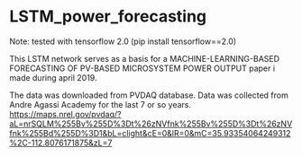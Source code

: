 # LSTM_power_forecasting

Note: tested with tensorflow 2.0 (pip install tensorflow==2.0)

This LSTM network serves as a basis for a MACHINE-LEARNING-BASED FORECASTING OF PV-BASED MICROSYSTEM POWER OUTPUT paper i made during april 2019.

The data was downloaded from PVDAQ database. Data was collected from Andre Agassi Academy for the last 7 or so years. https://maps.nrel.gov/pvdaq/?aL=nrSQLM%255Bv%255D%3Dt%26zNVfnk%255Bv%255D%3Dt%26zNVfnk%255Bd%255D%3D1&bL=clight&cE=0&lR=0&mC=35.93354064249312%2C-112.8076171875&zL=7
